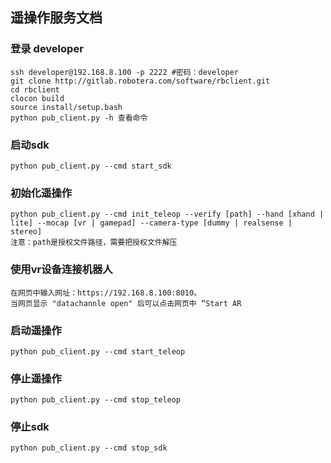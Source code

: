 
## 遥操作服务文档

### 登录 developer

```
ssh developer@192.168.8.100 -p 2222 #密码：developer
git clone http://gitlab.robotera.com/software/rbclient.git
cd rbclient
clocon build
source install/setup.bash
python pub_client.py -h 查看命令
```

### 启动sdk
```
python pub_client.py --cmd start_sdk
```

### 初始化遥操作
```
python pub_client.py --cmd init_teleop --verify [path] --hand [xhand | lite] --mocap [vr | gamepad] --camera-type [dummy | realsense | stereo]
注意：path是授权文件路径，需要把授权文件解压
```

### 使用vr设备连接机器人
```
在网页中输入网址：https://192.168.8.100:8010。
当网页显示 "datachannle open" 后可以点击网页中 “Start AR
```

### 启动遥操作
```
python pub_client.py --cmd start_teleop
```

### 停止遥操作
```
python pub_client.py --cmd stop_teleop
```

### 停止sdk
```
python pub_client.py --cmd stop_sdk
```
